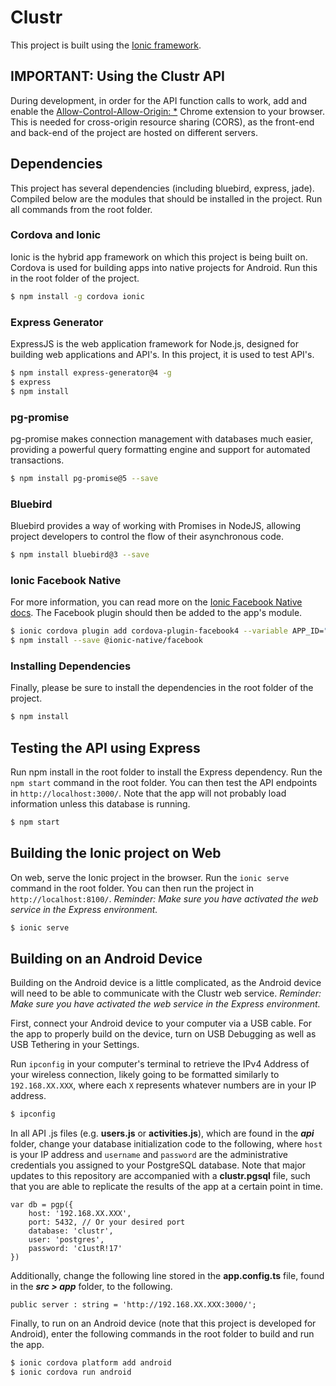 # Clustr

This project is built using the [Ionic framework](http://ionicframework.com/docs).

## IMPORTANT: Using the Clustr API

During development, in order for the API function calls to work, add and enable the [Allow-Control-Allow-Origin: *](https://chrome.google.com/webstore/detail/allow-control-allow-origi/nlfbmbojpeacfghkpbjhddihlkkiljbi?hl=en) Chrome extension to your browser. This is needed for cross-origin resource sharing (CORS), as the front-end and back-end of the project are hosted on different servers.

## Dependencies

This project has several dependencies (including bluebird, express, jade). Compiled below are the modules that should be installed in the project. Run all commands from the root folder. 

### Cordova and Ionic

Ionic is the hybrid app framework on which this project is being built on. Cordova is used for building apps into native projects for Android. Run this in the root folder of the project.

```bash
$ npm install -g cordova ionic
```

### Express Generator

ExpressJS is the web application framework for Node.js, designed for building web applications and API's. In this project, it is used to test API's.

```bash
$ npm install express-generator@4 -g
$ express
$ npm install
```

### pg-promise

pg-promise makes connection management with databases much easier, providing a powerful query formatting engine and support for automated transactions.

```bash
$ npm install pg-promise@5 --save
```

### Bluebird

Bluebird provides a way of working with Promises in NodeJS, allowing project developers to control the flow of their asynchronous code.

```bash
$ npm install bluebird@3 --save
```

### Ionic Facebook Native

For more information, you can read more on the [Ionic Facebook Native docs](https://ionicframework.com/docs/native/facebook/). The Facebook plugin should then be added to the app's module.

```bash
$ ionic cordova plugin add cordova-plugin-facebook4 --variable APP_ID="123456789" --variable APP_NAME="myApplication"
$ npm install --save @ionic-native/facebook
```

### Installing Dependencies

Finally, please be sure to install the dependencies in the root folder of the project.

```bash
$ npm install
```

## Testing the API using Express

Run npm install in the root folder to install the Express dependency. Run the `npm start` command in the root folder. You can then test the API endpoints in `http://localhost:3000/`. Note that the app will not probably load information unless this database is running.

```bash
$ npm start
```

## Building the Ionic project on Web

On web, serve the Ionic project in the browser. Run the `ionic serve` command in the root folder. You can then run the project in `http://localhost:8100/`. _Reminder: Make sure you have activated the web service in the Express environment._

```bash
$ ionic serve
```

## Building on an Android Device

Building on the Android device is a little complicated, as the Android device will need to be able to communicate with the Clustr web service. _Reminder: Make sure you have activated the web service in the Express environment._

First, connect your Android device to your computer via a USB cable. For the app to properly build on the device, turn on USB Debugging as well as USB Tethering in your Settings.

Run `ipconfig` in your computer's terminal to retrieve the IPv4 Address of your wireless connection, likely going to be formatted similarly to `192.168.XX.XXX`, where each `X` represents whatever numbers are in your IP address.

```bash
$ ipconfig
```

In all API .js files (e.g. **users.js** or **activities.js**), which are found in the **_api_** folder, change your database initialization code to the following, where `host` is your IP address and `username` and `password` are the administrative credentials you assigned to your PostgreSQL database. Note that major updates to this repository are accompanied with a **clustr.pgsql** file, such that you are able to replicate the results of the app at a certain point in time.

```
var db = pgp({
	host: '192.168.XX.XXX',
	port: 5432, // Or your desired port
	database: 'clustr',
	user: 'postgres',
	password: 'c1ustR!17'
}) 
```

Additionally, change the following line stored in the **app.config.ts** file, found in the **_src > app_** folder, to the following.

```
public server : string = 'http://192.168.XX.XXX:3000/';
```

Finally, to run on an Android device (note that this project is developed for Android), enter the following commands in the root folder to build and run the app.

```bash
$ ionic cordova platform add android
$ ionic cordova run android
```